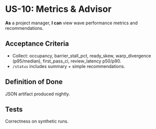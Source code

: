 # US-10: Metrics & Advisor

**As** a project manager, **I can** view wave performance metrics and recommendations.

## Acceptance Criteria
- Collect: occupancy, barrier_stall_pct, ready_skew, warp_divergence (p95/median), first_pass_ci, review_latency p50/p90.
- `/status` includes summary + simple recommendations.

## Definition of Done
JSON artifact produced nightly.

## Tests
Correctness on synthetic runs.